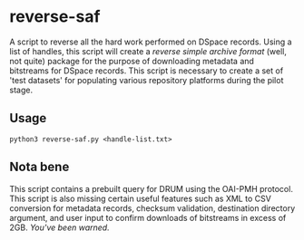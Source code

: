 # reverse-saf

A script to reverse all the hard work performed on DSpace records. Using a list of handles, this script will create a *reverse simple archive format* (well, not quite) package for the purpose of downloading metadata and bitstreams for DSpace records.
This script is necessary to create a set of 'test datasets' for populating various repository platforms during the pilot stage.

## Usage

`python3 reverse-saf.py <handle-list.txt>`

## Nota bene

This script contains a prebuilt query for DRUM using the OAI-PMH protocol. This script is also missing certain useful features such as XML to CSV conversion for metadata records, checksum validation, destination directory argument, and user input to confirm downloads of bitstreams in excess of 2GB. *You've been warned.*

